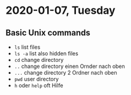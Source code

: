 # 2020-01-07, Tuesday
## Basic Unix commands
- `ls` list files
- `ls -a` list also hidden files
- `cd` change directory
- `..` change directory einen Ornder nach oben
- `...` change directory 2 Ordner nach oben
- `pwd` user directory
- `h` oder `help` oft Hilfe  